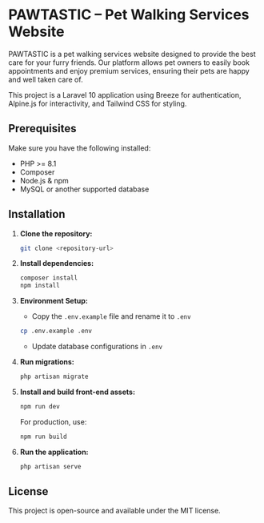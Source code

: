 #  PAWTASTIC – Pet Walking Services Website

PAWTASTIC is a pet walking services website designed to provide the best care for your furry friends. Our platform allows pet owners to easily book appointments and enjoy premium services, ensuring their pets are happy and well taken care of.

This project is a Laravel 10 application using Breeze for authentication, Alpine.js for interactivity, and Tailwind CSS for styling.

## Prerequisites

Make sure you have the following installed:
- PHP >= 8.1
- Composer
- Node.js & npm
- MySQL or another supported database

## Installation

1. **Clone the repository:**
   ```sh
   git clone <repository-url>
   ```

2. **Install dependencies:**
   ```sh
   composer install
   npm install
   ```

3. **Environment Setup:**
   - Copy the `.env.example` file and rename it to `.env`
   ```sh
   cp .env.example .env
   ```
   - Update database configurations in `.env`

4. **Run migrations:**
   ```sh
   php artisan migrate
   ```

5. **Install and build front-end assets:**
   ```sh
   npm run dev
   ```
   For production, use:
   ```sh
   npm run build
   ```

6. **Run the application:**
   ```sh
   php artisan serve
   ```

## License
This project is open-source and available under the MIT license.
